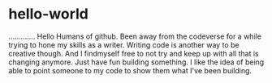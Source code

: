 # hello-world
.............
Hello Humans of github.
Been away from the codeverse for a while trying to hone my skills as a writer.  Writing code is another way to be creative though.  And I findmyself free to not try and keep up with all that is changing anymore.  Just have fun building something.  I like the idea of being able to point someone to my code to show them what I've been building.
